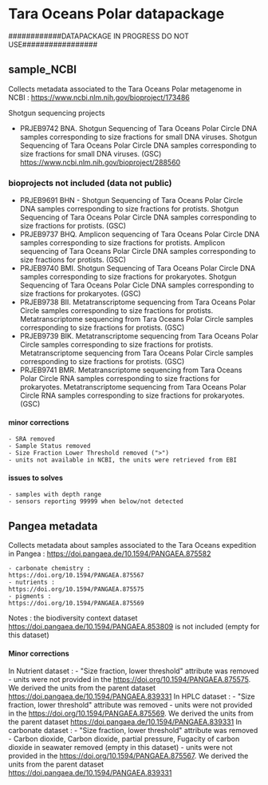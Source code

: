 # Tara Oceans Polar datapackage

############DATAPACKAGE IN PROGRESS DO NOT USE#################

## sample_NCBI
Collects metadata associated to the Tara Oceans Polar metagenome in NCBI : https://www.ncbi.nlm.nih.gov/bioproject/173486

Shotgun sequencing projects
- PRJEB9742 BNA. Shotgun Sequencing of Tara Oceans Polar Circle DNA samples corresponding to size fractions for small DNA viruses.  Shotgun Sequencing of Tara Oceans Polar Circle DNA samples corresponding to size fractions for small DNA viruses. (GSC)
https://www.ncbi.nlm.nih.gov/bioproject/288560

### bioprojects not included (data not public)
- PRJEB9691 BHN - Shotgun Sequencing of Tara Oceans Polar Circle DNA samples corresponding to size fractions for protists.  Shotgun Sequencing of Tara Oceans Polar Circle DNA samples corresponding to size fractions for protists. (GSC)
- PRJEB9737 BHQ. Amplicon sequencing of Tara Oceans Polar Circle DNA samples corresponding to size fractions for protists.  Amplicon sequencing of Tara Oceans Polar Circle DNA samples corresponding to size fractions for protists. (GSC)
- PRJEB9740 BMI. Shotgun Sequencing of Tara Oceans Polar Circle DNA samples corresponding to size fractions for prokaryotes.  Shotgun Sequencing of Tara Oceans Polar Cicle DNA samples corresponding to size fractions for prokaryotes. (GSC)
- PRJEB9738 BII. Metatranscriptome sequencing from Tara Oceans Polar Circle samples corresponding to size fractions for protists. Metatranscriptome sequencing from Tara Oceans Polar Circle samples corresponding to size fractions for protists. (GSC)
- PRJEB9739 BIK. Metatranscriptome sequencing from Tara Oceans Polar Circle samples corresponding to size fractions for protists. Metatranscriptome sequencing from Tara Oceans Polar Circle samples corresponding to size fractions for protists. (GSC)
- PRJEB9741 BMR. Metatranscriptome sequencing from Tara Oceans Polar Circle RNA samples corresponding to size fractions for prokaryotes.  Metatranscriptome sequencing from Tara Oceans Polar Circle RNA samples corresponding to size fractions for prokaryotes. (GSC)

#### minor corrections
	- SRA removed
	- Sample Status removed
	- Size Fraction Lower Threshold removed (">")
	- units not available in NCBI, the units were retrieved from EBI

#### issues to solves
	- samples with depth range
	- sensors reporting 99999 when below/not detected

## Pangea metadata
Collects metadata about samples associated to the Tara Oceans expedition in Pangea : 
https://doi.pangaea.de/10.1594/PANGAEA.875582

	- carbonate chemistry :
	https://doi.org/10.1594/PANGAEA.875567
	- nutrients : 
	https://doi.org/10.1594/PANGAEA.875575
	- pigments :
	https://doi.org/10.1594/PANGAEA.875569

Notes : the biodiversity context dataset https://doi.pangaea.de/10.1594/PANGAEA.853809 is not included (empty for this dataset)
	
#### Minor corrections
In Nutrient dataset :
	- "Size fraction, lower threshold" attribute was removed
		- units were not provided in the https://doi.org/10.1594/PANGAEA.875575. We derived the units from the parent dataset https://doi.pangaea.de/10.1594/PANGAEA.839331
In HPLC dataset :
	- "Size fraction, lower threshold" attribute was removed
	- units were not provided in the https://doi.org/10.1594/PANGAEA.875569. We derived the units from the parent dataset https://doi.pangaea.de/10.1594/PANGAEA.839331
In carbonate dataset :
	- "Size fraction, lower threshold" attribute was removed
	- Carbon dioxide, Carbon dioxide, partial pressure, Fugacity of carbon dioxide in seawater removed (empty in this dataset)
	- units were not provided in the https://doi.org/10.1594/PANGAEA.875567. We derived the units from the parent dataset https://doi.pangaea.de/10.1594/PANGAEA.839331


